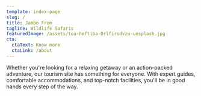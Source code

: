 ```yaml
---
template: index-page
slug: /
title: Jambo From
tagline: Wildlife Safaris
featuredImage: /assets/toa-heftiba-0rlfirsdvzu-unsplash.jpg
cta:
  ctaText: Know more
  ctaLink: /about
---
```


Whether you're looking for a relaxing getaway or an action-packed adventure, our tourism site has something for everyone. With expert guides, comfortable accommodations, and top-notch facilities, you'll be in good hands every step of the way.